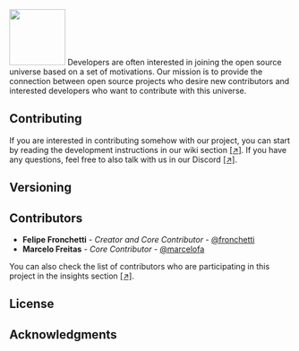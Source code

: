 <img src="https://github.com/openuniverseorg/openuniverse/blob/master/openuniverse/website/static/img/neptune.png" width="100" height="100">
Developers are often interested in joining the open source universe based on a set of motivations. Our mission is to provide the connection between open source projects who desire new contributors and interested developers who want to contribute with this universe.

## Contributing
If you are interested in contributing somehow with our project, you can start by reading the development instructions in our wiki section [[↗]](https://github.com/openuniverseorg/openuniverse/wiki). If you have any questions, feel free to also talk with us in our Discord [[↗]](https://discordapp.com/invite/wvwRDDj).

## Versioning

## Contributors

* **Felipe Fronchetti** - *Creator and Core Contributor* - [@fronchetti](https://github.com/fronchetti)
* **Marcelo Freitas** - *Core Contributor* - [@marcelofa](https://github.com/marcelofa)

You can also check the list of contributors who are participating in this project in the insights section [[↗]](https://github.com/openuniverseorg/openuniverse/pulse).

## License

## Acknowledgments


